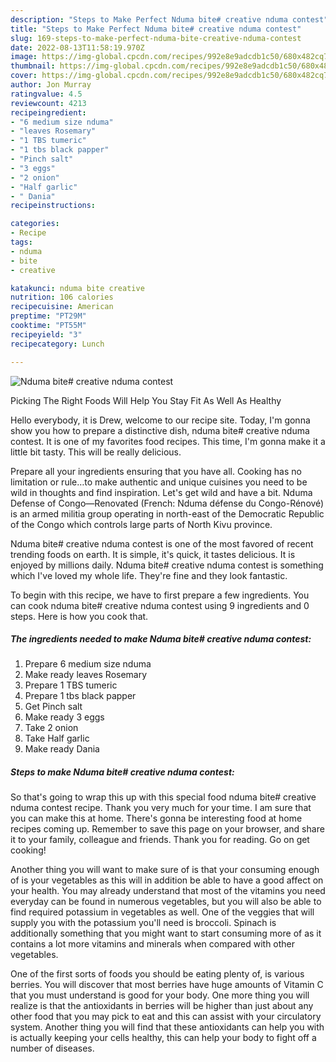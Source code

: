```yaml
---
description: "Steps to Make Perfect Nduma bite# creative nduma contest"
title: "Steps to Make Perfect Nduma bite# creative nduma contest"
slug: 169-steps-to-make-perfect-nduma-bite-creative-nduma-contest
date: 2022-08-13T11:58:19.970Z
image: https://img-global.cpcdn.com/recipes/992e8e9adcdb1c50/680x482cq70/nduma-bite-creative-nduma-contest-recipe-main-photo.jpg
thumbnail: https://img-global.cpcdn.com/recipes/992e8e9adcdb1c50/680x482cq70/nduma-bite-creative-nduma-contest-recipe-main-photo.jpg
cover: https://img-global.cpcdn.com/recipes/992e8e9adcdb1c50/680x482cq70/nduma-bite-creative-nduma-contest-recipe-main-photo.jpg
author: Jon Murray
ratingvalue: 4.5
reviewcount: 4213
recipeingredient:
- "6 medium size nduma"
- "leaves Rosemary"
- "1 TBS tumeric"
- "1 tbs black papper"
- "Pinch salt"
- "3 eggs"
- "2 onion"
- "Half garlic"
- " Dania"
recipeinstructions:

categories:
- Recipe
tags:
- nduma
- bite
- creative

katakunci: nduma bite creative 
nutrition: 106 calories
recipecuisine: American
preptime: "PT29M"
cooktime: "PT55M"
recipeyield: "3"
recipecategory: Lunch

---
```



![Nduma bite# creative nduma contest](https://img-global.cpcdn.com/recipes/992e8e9adcdb1c50/680x482cq70/nduma-bite-creative-nduma-contest-recipe-main-photo.jpg)

Picking The Right Foods Will Help You Stay Fit As Well As Healthy

Hello everybody, it is Drew, welcome to our recipe site. Today, I'm gonna show you how to prepare a distinctive dish, nduma bite# creative nduma contest. It is one of my favorites food recipes. This time, I'm gonna make it a little bit tasty. This will be really delicious.

Prepare all your ingredients ensuring that you have all. Cooking has no limitation or rule…to make authentic and unique cuisines you need to be wild in thoughts and find inspiration. Let&#39;s get wild and have a bit. Nduma Defense of Congo—Renovated (French: Nduma défense du Congo-Rénové) is an armed militia group operating in north-east of the Democratic Republic of the Congo which controls large parts of North Kivu province.

Nduma bite# creative nduma contest is one of the most favored of recent trending foods on earth. It is simple, it's quick, it tastes delicious. It is enjoyed by millions daily. Nduma bite# creative nduma contest is something which I've loved my whole life. They're fine and they look fantastic.


To begin with this recipe, we have to first prepare a few ingredients. You can cook nduma bite# creative nduma contest using 9 ingredients and 0 steps. Here is how you cook that.

<!--inarticleads1-->

##### The ingredients needed to make Nduma bite# creative nduma contest:

1. Prepare 6 medium size nduma
1. Make ready leaves Rosemary
1. Prepare 1 TBS tumeric
1. Prepare 1 tbs black papper
1. Get Pinch salt
1. Make ready 3 eggs
1. Take 2 onion
1. Take Half garlic
1. Make ready  Dania




<!--inarticleads2-->

##### Steps to make Nduma bite# creative nduma contest:





So that's going to wrap this up with this special food nduma bite# creative nduma contest recipe. Thank you very much for your time. I am sure that you can make this at home. There's gonna be interesting food at home recipes coming up. Remember to save this page on your browser, and share it to your family, colleague and friends. Thank you for reading. Go on get cooking!

Another thing you will want to make sure of is that your consuming enough of is your vegetables as this will in addition be able to have a good affect on your health. You may already understand that most of the vitamins you need everyday can be found in numerous vegetables, but you will also be able to find required potassium in vegetables as well. One of the veggies that will supply you with the potassium you'll need is broccoli. Spinach is additionally something that you might want to start consuming more of as it contains a lot more vitamins and minerals when compared with other vegetables.

One of the first sorts of foods you should be eating plenty of, is various berries. You will discover that most berries have huge amounts of Vitamin C that you must understand is good for your body. One more thing you will realize is that the antioxidants in berries will be higher than just about any other food that you may pick to eat and this can assist with your circulatory system. Another thing you will find that these antioxidants can help you with is actually keeping your cells healthy, this can help your body to fight off a number of diseases.
